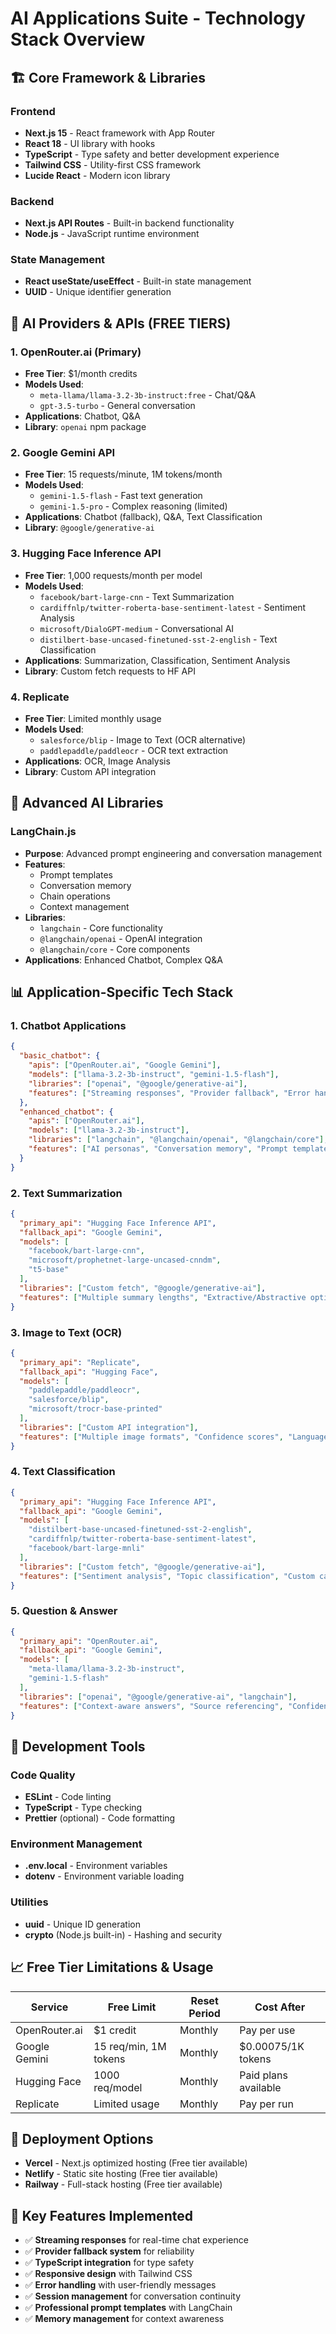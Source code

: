 # AI Applications Suite - Technology Stack Overview

## 🏗️ **Core Framework & Libraries**

### **Frontend**
- **Next.js 15** - React framework with App Router
- **React 18** - UI library with hooks
- **TypeScript** - Type safety and better development experience
- **Tailwind CSS** - Utility-first CSS framework
- **Lucide React** - Modern icon library

### **Backend**
- **Next.js API Routes** - Built-in backend functionality
- **Node.js** - JavaScript runtime environment

### **State Management**
- **React useState/useEffect** - Built-in state management
- **UUID** - Unique identifier generation

## 🤖 **AI Providers & APIs (FREE TIERS)**

### **1. OpenRouter.ai (Primary)**
- **Free Tier**: $1/month credits
- **Models Used**:
  - `meta-llama/llama-3.2-3b-instruct:free` - Chat/Q&A
  - `gpt-3.5-turbo` - General conversation
- **Applications**: Chatbot, Q&A
- **Library**: `openai` npm package

### **2. Google Gemini API**
- **Free Tier**: 15 requests/minute, 1M tokens/month
- **Models Used**:
  - `gemini-1.5-flash` - Fast text generation
  - `gemini-1.5-pro` - Complex reasoning (limited)
- **Applications**: Chatbot (fallback), Q&A, Text Classification
- **Library**: `@google/generative-ai`

### **3. Hugging Face Inference API**
- **Free Tier**: 1,000 requests/month per model
- **Models Used**:
  - `facebook/bart-large-cnn` - Text Summarization
  - `cardiffnlp/twitter-roberta-base-sentiment-latest` - Sentiment Analysis
  - `microsoft/DialoGPT-medium` - Conversational AI
  - `distilbert-base-uncased-finetuned-sst-2-english` - Text Classification
- **Applications**: Summarization, Classification, Sentiment Analysis
- **Library**: Custom fetch requests to HF API

### **4. Replicate**
- **Free Tier**: Limited monthly usage
- **Models Used**:
  - `salesforce/blip` - Image to Text (OCR alternative)
  - `paddlepaddle/paddleocr` - OCR text extraction
- **Applications**: OCR, Image Analysis
- **Library**: Custom API integration

## 🧠 **Advanced AI Libraries**

### **LangChain.js**
- **Purpose**: Advanced prompt engineering and conversation management
- **Features**:
  - Prompt templates
  - Conversation memory
  - Chain operations
  - Context management
- **Libraries**:
  - `langchain` - Core functionality
  - `@langchain/openai` - OpenAI integration
  - `@langchain/core` - Core components
- **Applications**: Enhanced Chatbot, Complex Q&A

## 📊 **Application-Specific Tech Stack**

### **1. Chatbot Applications**
```json
{
  "basic_chatbot": {
    "apis": ["OpenRouter.ai", "Google Gemini"],
    "models": ["llama-3.2-3b-instruct", "gemini-1.5-flash"],
    "libraries": ["openai", "@google/generative-ai"],
    "features": ["Streaming responses", "Provider fallback", "Error handling"]
  },
  "enhanced_chatbot": {
    "apis": ["OpenRouter.ai"],
    "models": ["llama-3.2-3b-instruct"],
    "libraries": ["langchain", "@langchain/openai", "@langchain/core"],
    "features": ["AI personas", "Conversation memory", "Prompt templates", "Session management"]
  }
}
```

### **2. Text Summarization**
```json
{
  "primary_api": "Hugging Face Inference API",
  "fallback_api": "Google Gemini",
  "models": [
    "facebook/bart-large-cnn",
    "microsoft/prophetnet-large-uncased-cnndm",
    "t5-base"
  ],
  "libraries": ["Custom fetch", "@google/generative-ai"],
  "features": ["Multiple summary lengths", "Extractive/Abstractive options", "Word count analysis"]
}
```

### **3. Image to Text (OCR)**
```json
{
  "primary_api": "Replicate",
  "fallback_api": "Hugging Face",
  "models": [
    "paddlepaddle/paddleocr",
    "salesforce/blip",
    "microsoft/trocr-base-printed"
  ],
  "libraries": ["Custom API integration"],
  "features": ["Multiple image formats", "Confidence scores", "Language detection"]
}
```

### **4. Text Classification**
```json
{
  "primary_api": "Hugging Face Inference API",
  "fallback_api": "Google Gemini",
  "models": [
    "distilbert-base-uncased-finetuned-sst-2-english",
    "cardiffnlp/twitter-roberta-base-sentiment-latest",
    "facebook/bart-large-mnli"
  ],
  "libraries": ["Custom fetch", "@google/generative-ai"],
  "features": ["Sentiment analysis", "Topic classification", "Custom categories"]
}
```

### **5. Question & Answer**
```json
{
  "primary_api": "OpenRouter.ai",
  "fallback_api": "Google Gemini",
  "models": [
    "meta-llama/llama-3.2-3b-instruct",
    "gemini-1.5-flash"
  ],
  "libraries": ["openai", "@google/generative-ai", "langchain"],
  "features": ["Context-aware answers", "Source referencing", "Confidence scoring"]
}
```

## 🔧 **Development Tools**

### **Code Quality**
- **ESLint** - Code linting
- **TypeScript** - Type checking
- **Prettier** (optional) - Code formatting

### **Environment Management**
- **.env.local** - Environment variables
- **dotenv** - Environment variable loading

### **Utilities**
- **uuid** - Unique ID generation
- **crypto** (Node.js built-in) - Hashing and security

## 📈 **Free Tier Limitations & Usage**

| Service | Free Limit | Reset Period | Cost After |
|---------|------------|--------------|------------|
| OpenRouter.ai | $1 credit | Monthly | Pay per use |
| Google Gemini | 15 req/min, 1M tokens | Monthly | $0.00075/1K tokens |
| Hugging Face | 1000 req/model | Monthly | Paid plans available |
| Replicate | Limited usage | Monthly | Pay per run |

## 🚀 **Deployment Options**

- **Vercel** - Next.js optimized hosting (Free tier available)
- **Netlify** - Static site hosting (Free tier available)
- **Railway** - Full-stack hosting (Free tier available)

## 📝 **Key Features Implemented**

- ✅ **Streaming responses** for real-time chat experience
- ✅ **Provider fallback system** for reliability
- ✅ **TypeScript integration** for type safety
- ✅ **Responsive design** with Tailwind CSS
- ✅ **Error handling** with user-friendly messages
- ✅ **Session management** for conversation continuity
- ✅ **Professional prompt templates** with LangChain
- ✅ **Memory management** for context awareness
